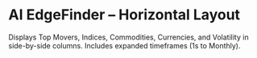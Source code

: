 # AI EdgeFinder – Horizontal Layout
Displays Top Movers, Indices, Commodities, Currencies, and Volatility in side-by-side columns.
Includes expanded timeframes (1s to Monthly).
